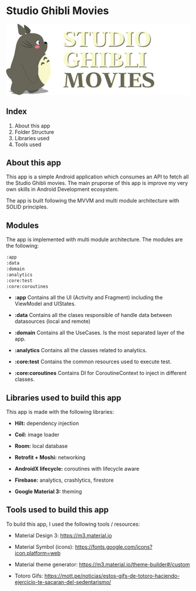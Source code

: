 # Studio Ghibli Movies

![Totoro image](./screenshots/icon.png)

## Index
1. About this app
2. Folder Structure
3. Libraries used
4. Tools used


## About this app
This app is a simple Android application which consumes an API to fetch all the Studio Ghibli movies. The main pruporse of this app is improve my very own skills in Android Development ecosystem. 

The app is built following the MVVM and multi module architecture with SOLID principles.


## Modules
The app is implemented with multi module architecture. The modules are the following:
```
:app
:data
:domain
:analytics
:core:test
:core:coroutines
```

* **:app** Contains all the UI (Activity and Fragment) including the ViewModel and UIStates.

* **:data** Contains all the clases responsible of handle data between datasources (local and remote)

* **:domain** Contains all the UseCases. Is the most separated layer of the app.

* **:analytics** Contains all the classes related to analytics.

* **:core:test** Contains the common resources used to execute test.

* **:core:coroutines** Contains DI for CoroutineContext to inject in different classes.


## Libraries used to build this app
This app is made with the following libraries:

* **Hilt:** dependency injection

* **Coil:** image loader

* **Room:** local database

* **Retrofit + Moshi:** networking

* **AndroidX lifecycle:** coroutines with lifecycle aware

* **Firebase:** analytics, crashlytics, firestore

* **Google Material 3:** theming


## Tools used to build this app
To build this app, I used the following tools / resources:

* Material Design 3: https://m3.material.io

* Material Symbol (icons): https://fonts.google.com/icons?icon.platform=web

* Material theme generator: https://m3.material.io/theme-builder#/custom

* Totoro Gifs: https://mott.pe/noticias/estos-gifs-de-totoro-haciendo-ejercicio-te-sacaran-del-sedentarismo/
